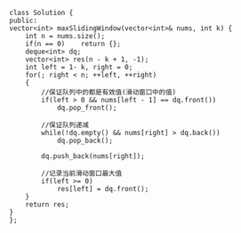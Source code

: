     class Solution {
    public:
    vector<int> maxSlidingWindow(vector<int>& nums, int k) {
        int n = nums.size();
        if(n == 0)    return {};
        deque<int> dq;
        vector<int> res(n - k + 1, -1);
        int left = 1- k, right = 0;
        for(; right < n; ++left, ++right)
        {
            //保证队列中的都是有效值(滑动窗口中的值)
            if(left > 0 && nums[left - 1] == dq.front())
                dq.pop_front();
            
            //保证队列递减
            while(!dq.empty() && nums[right] > dq.back())
                dq.pop_back();
            
            dq.push_back(nums[right]);

            //记录当前滑动窗口最大值
            if(left >= 0)
                res[left] = dq.front();
        }
        return res;
    }
    };
